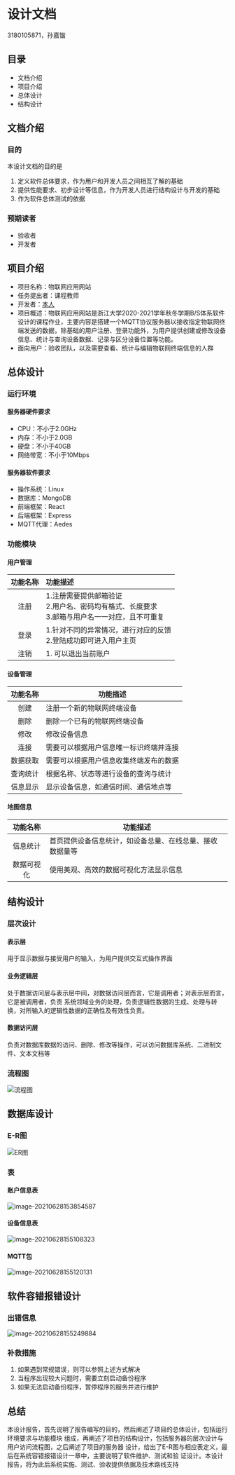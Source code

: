 # 设计文档

3180105871，孙嘉锴

## 目录

* 文档介绍
* 项目介绍
* 总体设计
* 结构设计

## 文档介绍

### 目的

本设计文档的目的是

1. 定义软件总体要求，作为用户和开发人员之间相互了解的基础
2. 提供性能要求、初步设计等信息，作为开发人员进行结构设计与开发的基础 
3. 作为软件总体测试的依据

### 预期读者

* 验收者
* 开发者

## 项目介绍

* 项目名称：物联网应用网站
* 任务提出者：课程教师
* 开发者：[本人](https://github.com/SJoJoK)
* 项目概述：物联网应用网站是浙江大学2020-2021学年秋冬学期B/S体系软件设计的课程作业，主要内容是搭建一个MQTT协议服务器以接收指定物联网终端发送的数据，除基础的用户注册、登录功能外，为用户提供创建或修改设备信息、统计与查询设备数据、记录与区分设备位置等功能。
* 面向用户：验收团队，以及需要查看、统计与编辑物联网终端信息的人群

## 总体设计

### 运行环境

#### 服务器硬件要求

* CPU：不小于2.0GHz
* 内存：不小于2.0GB
* 硬盘：不小于40GB
* 网络带宽：不小于10Mbps

#### 服务器软件要求

* 操作系统：Linux
* 数据库：MongoDB
* 前端框架：React
* 后端框架：Express
* MQTT代理：Aedes

### 功能模块

#### 用户管理

| 功能名称 | 功能描述                                                     |
| :------: | :----------------------------------------------------------- |
|   注册   | 1.注册需要提供邮箱验证<br>2.用户名、密码均有格式、长度要求<br>3.邮箱与用户名一一对应，且不可重复 |
|   登录   | 1.针对不同的异常情况，进行对应的反馈<br/>2.登陆成功即可进入用户主页 |
|   注销   | 1. 可以退出当前账户                                          |

#### 设备管理

| 功能名称 | 功能描述                               |
| :------: | -------------------------------------- |
|   创建   | 注册一个新的物联网终端设备             |
|   删除   | 删除一个已有的物联网终端设备           |
|   修改   | 修改设备信息                           |
|   连接   | 需要可以根据用户信息唯一标识终端并连接 |
| 数据获取 | 需要可以根据用户信息收集终端发布的数据 |
| 查询统计 | 根据名称、状态等进行设备的查询与统计   |
| 信息显示 | 显示设备信息，如通信时间、通信地点等   |

#### 地图信息

|  功能名称  | 功能描述                                                 |
| :--------: | -------------------------------------------------------- |
|  信息统计  | 首页提供设备信息统计，如设备总量、在线总量、接收数据量等 |
| 数据可视化 | 使用美观、高效的数据可视化方法显示信息                   |

## 结构设计

### 层次设计

#### 表示层

用于显示数据与接受用户的输入，为用户提供交互式操作界面

#### 业务逻辑层

处于数据访问层与表示层中间，对数据访问层而言，它是调用者；对表示层而言，它是被调用者，负责 系统领域业务的处理，负责逻辑性数据的生成、处理与转换，对所输入的逻辑性数据的正确性及有效性负责。

#### 数据访问层

负责对数据库数据的访问、删除、修改等操作，可以访问数据库系统、二进制文件、文本文档等

### 流程图

![流程图](D:\Documents\BS\docs\assets\流程图.png)

## 数据库设计

### E-R图

![ER图](D:\Documents\BS\docs\assets\ER图.png)

### 表

#### 账户信息表

![image-20210628153854587](C:\Users\45098\AppData\Roaming\Typora\typora-user-images\image-20210628153854587.png)

#### 设备信息表

![image-20210628155108323](C:\Users\45098\AppData\Roaming\Typora\typora-user-images\image-20210628155108323.png)

#### MQTT包

![image-20210628155120131](C:\Users\45098\AppData\Roaming\Typora\typora-user-images\image-20210628155120131.png)

## 软件容错报错设计

### 出错信息

![image-20210628155249884](C:\Users\45098\AppData\Roaming\Typora\typora-user-images\image-20210628155249884.png)

### 补救措施

1. 如果遇到常规错误，则可以参照上述方式解决
2. 当程序出现较大问题时，需要立刻启动备份程序
3. 如果无法启动备份程序，暂停程序的服务并进行维护

## 总结

本设计报告，首先说明了报告编写的目的，然后阐述了项目的总体设计，包括运行环境要求与功能模块 组成，再阐述了项目的结构设计，包括服务器的层次设计与用户访问流程图，之后阐述了项目的服务器 设计，给出了E-R图与相应表定义，最后在系统容错报错设计一章中，主要说明了软件维护、测试和验 证设计。本设计报告，将为此后系统实施、测试、验收提供依据及技术路线支持
